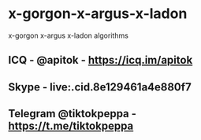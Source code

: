 # x-gorgon-x-argus-x-ladon
x-gorgon x-argus x-ladon algorithms


## ICQ - @apitok - https://icq.im/apitok 
## Skype - live:.cid.8e129461a4e880f7
## Telegram @tiktokpeppa - https://t.me/tiktokpeppa

